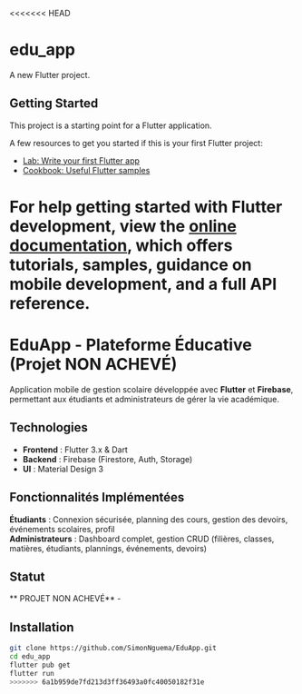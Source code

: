 <<<<<<< HEAD
# edu_app

A new Flutter project.

## Getting Started

This project is a starting point for a Flutter application.

A few resources to get you started if this is your first Flutter project:

- [Lab: Write your first Flutter app](https://docs.flutter.dev/get-started/codelab)
- [Cookbook: Useful Flutter samples](https://docs.flutter.dev/cookbook)

For help getting started with Flutter development, view the
[online documentation](https://docs.flutter.dev/), which offers tutorials,
samples, guidance on mobile development, and a full API reference.
=======

# EduApp - Plateforme Éducative (Projet NON ACHEVÉ)

Application mobile de gestion scolaire développée avec **Flutter** et **Firebase**, permettant aux étudiants et administrateurs de gérer la vie académique. 

## Technologies
- **Frontend** : Flutter 3.x & Dart
- **Backend** : Firebase (Firestore, Auth, Storage)
- **UI** : Material Design 3

## Fonctionnalités Implémentées
**Étudiants** : Connexion sécurisée, planning des cours, gestion des devoirs, événements scolaires, profil  
**Administrateurs** : Dashboard complet, gestion CRUD (filières, classes, matières, étudiants, plannings, événements, devoirs)

## Statut
** PROJET NON ACHEVÉ** -   

##  Installation
```bash
git clone https://github.com/SimonNguema/EduApp.git
cd edu_app
flutter pub get
flutter run
>>>>>>> 6a1b959de7fd213d3ff36493a0fc40050182f31e
